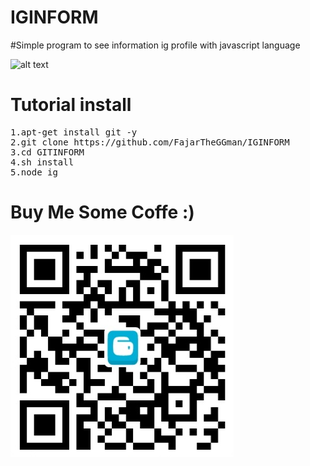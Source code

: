 # IGINFORM
#Simple program to see information ig profile with javascript language

![alt text](https://github.com/FajarTheGGman/IGINFORM/blob/master/.image/535.jpeg)
# Tutorial install
<pre>
1.apt-get install git -y
2.git clone https://github.com/FajarTheGGman/IGINFORM
3.cd GITINFORM
4.sh install
5.node ig
</pre>


# Buy Me Some Coffe :)
![donate](https://raw.githubusercontent.com/FajarTheGGman/F-Tools/master/.images/donate.jpeg)
